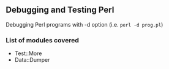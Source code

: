 ## Debugging and Testing Perl

Debugging Perl programs with -d option (i.e. `perl -d prog.pl`)

### List of modules covered

* Test::More
* Data::Dumper
